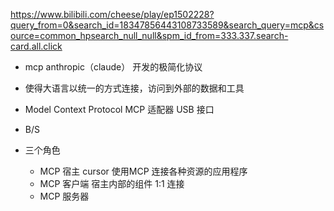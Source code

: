 https://www.bilibili.com/cheese/play/ep1502228?query_from=0&search_id=18347856443108733589&search_query=mcp&csource=common_hpsearch_null_null&spm_id_from=333.337.search-card.all.click

- mcp
anthropic（claude） 开发的极简化协议

- 使得大语言以统一的方式连接，访问到外部的数据和工具

- Model Context Protocol MCP
    适配器 USB 接口

- B/S

- 三个角色
    - MCP 宿主 cursor
    使用MCP 连接各种资源的应用程序
    - MCP 客户端 
    宿主内部的组件  1:1  连接
    - MCP 服务器
